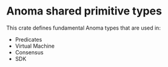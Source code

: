 # Anoma shared primitive types

This crate defines fundamental Anoma types that are used in:
- Predicates 
- Virtual Machine
- Consensus
- SDK
